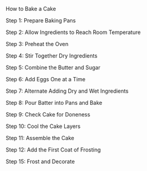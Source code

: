 How to Bake a Cake

Step 1: Prepare Baking Pans

Step 2: Allow Ingredients to Reach Room Temperature

Step 3: Preheat the Oven

Step 4: Stir Together Dry Ingredients

Step 5: Combine the Butter and Sugar

Step 6: Add Eggs One at a Time

Step 7: Alternate Adding Dry and Wet Ingredients

Step 8: Pour Batter into Pans and Bake

Step 9: Check Cake for Doneness

Step 10: Cool the Cake Layers

Step 11: Assemble the Cake

Step 12: Add the First Coat of Frosting

Step 15: Frost and Decorate